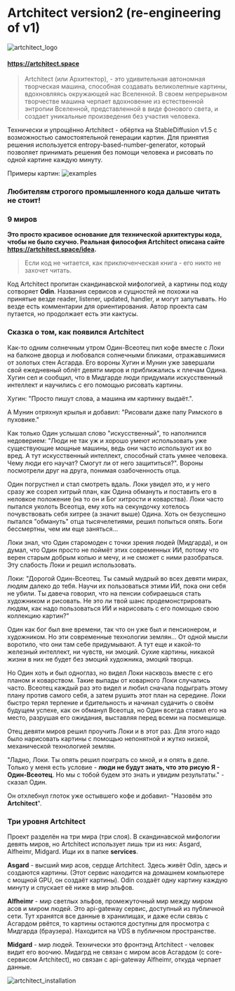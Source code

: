 # Artchitect version2 (re-engineering of v1)

![artchitect_logo](https://github.com/artchitector/artchitect2/blob/main/files/images/logo_anim_92.gif)

#### https://artchitect.space

> Artchitect (или Архитектор), - это удивительная автономная творческая машина, способная создавать великолепные
> картины,
> вдохновляясь окружающей нас Вселенной. В своем непрерывном творчестве машина черпает вдохновение из естественной
> энтропии
> Вселенной, представленной в виде фонового света, и создает уникальные произведения без участия человека.

Технически и упрощённо Artchitect - обёртка на StableDiffusion v1.5 с возможностью самостоятельной генерации картин. Для
принятия решения используется entropy-based-number-generator, который позволяет принимать решения без помощи человека и
рисовать по одной картине каждую минуту.

Примеры картин:
![examples](https://github.com/artchitector/artchitect2/blob/main/files/images/description_five.jpg)

### Любителям строгого промышленного кода дальше читать не стоит!

### 9 миров

**Это просто красивое основание для технической архитектуры кода, чтобы не было скучно. Реальная философия Artchitect
описана сайте https://artchitect.space/idea.**

> Если код не читается, как приключенческая книга - его никто не захочет читать.

Код Artchitect пропитан скандинавской мифологией, а картины под коду сотворяет **Odin**. Названия
сервисов и сущностей не похожи на принятые везде reader, listener, updated, handler, и могут запутывать. Но везде есть
комментарии для ориентирования. Автор проекта сам путается, но продолжает есть эти кактусы.

### Сказка о том, как появился Artchitect

Как-то одним солнечным утром Один-Всеотец пил кофе вместе с Локи на балконе дворца и любовался солнечными бликами,
отражавшимися от золотых стен Асгарда. Его вороны Хугин и Мунин уже завершали
свой ежедневный облёт девяти миров и приближались к плечам Одина. Хугин сел и сообщил, что в Мидгарде люди придумали
искусственный интеллект и научились с его помощью рисовать картины.

Хугин: "Просто пишут слова, а машина им картинку выдаёт.".

А Мунин отряхнул крылья и добавил: "Рисовали даже папу Римского в пуховике."

Как только Один услышал слово "искусственный", то наполнился недоверием: "Люди не так уж и хорошо умеют использовать уже
существующие мощные машины, ведь они часто используют их во вред. А тут искусственный
интеллект, способный стать умнее человека. Чему люди его научат? Смогут ли от него защититься?". Вороны посмотрели друг
на друга, понимая озабоченность отца.

Один погрустнел и стал смотреть вдаль. Локи увидел это, и у него сразу же созрел хитрый план, как Одина обмануть и
поставить его в неловкое положение (на то он и Бог хитрости и коварства). Локи часто пытался уколоть Всеотца, ему
хоть на секундочку хотелось почувствовать себя хитрее (а значит выше) Одина. Хоть он безуспешно пытался "обмануть" отца
тысячелетиями, решил попыться опять. Боги бессмертны, чем им еще заняться...

Локи знал, что Один старомоден с точки зрения людей (Мидгарда), и он думал, что Один просто не поймёт этих современных
ИИ, потому что верен старым добрым копью и мечу, и не сможет с ними разобраться. Эту слабость Локи и решил использовать.

Локи: "Дорогой Один-Всеотец. Ты самый мудрый во всех девяти мирах, людям далеко до тебя. Научи их пользоваться этими ИИ,
пока они себя не убили. Ты давеча говорил, что на пенсии собираешься стать художником и рисовать. Не это ли твой шанс
продемонстрировать людям, как надо пользоваться ИИ и нарисовать с его помощью свою коллекцию картин?"

Один как бог был вне времени, так что он уже был и пенсионером, и художником. Но эти современные
технологии землян... От одной мысли воротило, что они там себе придумывают. А тут еще и какой-то железный интеллект, ни
чувств, ни эмоций. Сухие картины, никакой жизни в них не будет без эмоций художника, эмоций творца.

Но Один хоть и был одноглаз, но видел Локи насквозь вместе с его планом и коварством. Такие выпады от
коварного Локи случались часто. Всеотец каждый раз это видел и любил сначала подыграть этому плану против самого себя, а
затем рушить этот план на середине. Локи быстро терял терпение и бдительность и начинал
судачить о своём будущем успехе, как он обманул Всеотца, но Один всегда ставил его на место, разрушая его ожидания,
выставляя перед всеми на посмешище.

Отец девяти миров решил проучить Локи и в этот раз. Для этого надо было нарисовать картины с помощью непонятной
и жутко низкой, механической технологией землян.

"Ладно, Локи. Ты опять решил поиграть со мной, и я опять в деле. Только у меня есть условие - **люди не будут знать, что
это рисую Я - Один-Всеотец**. Но мы с тобой будем это знать и увидим результаты." - сказал Один.

Он отхлебнул глоток уже остывшего кофе и добавил- "Назовём это **Artchitect**".

### Три уровня Artchitect

Проект разделён на три мира (три слоя). В скандинавской мифологии девять миров, но Artchitect использует лишь три из
них: Asgard, Alfheimr, Midgard. Ищи их в папке **services**.

**Asgard** - высший мир асов, сердце Artchitect. Здесь живёт Odin, здесь и создаются картины. (Этот сервис находится на
домашнем компьютере с мощной GPU, он создаёт картины). Odin создаёт одну картину каждую минуту и спускает её ниже в мир
эльфов.

**Alfheimr** - мир светлых эльфов, промежуточный мир между миром асов и миром людей. Это api-gateway сервис, доступный
из публичной сети. Тут хранятся все данные в хранилищах, и даже если связь с Асгардом рвётся, то картины
остаются доступны для просмотра с Мидгарда (браузера). Находится на VDS в публичном пространстве.

**Midgard** - мир людей. Технически это фронтэнд Artchitect - человек видит его воочию. Мидагрд не связан с миром асов
Асгардом (с core-сервисом Artchitect), но связан с api-gateway Alfheimr, откуда черпает данные.

![artchitect_installation](https://github.com/artchitector/artchitect2/blob/main/files/images/artchitect_hardware.jpg)